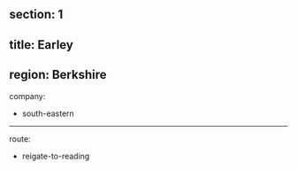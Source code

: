 section: 1
----
title: Earley
----
region: Berkshire
----
company:
- south-eastern
----
route:
- reigate-to-reading
